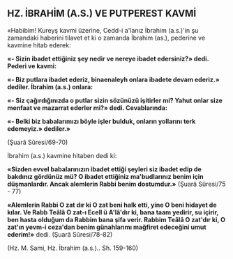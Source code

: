 ## HZ. İBRAHİM (A.S.) VE PUTPEREST KAVMİ

«Habibim! Kureyş kavmi üzerine, Cedd-i a'lanız İbrahim (a.s.)'in şu zamandaki haberini ti­lavet et ki o zamanda İbrahim (as.), pederine ve kavmine hitab ederek:

**«- Sizin ibadet ettiğiniz şey nedir ve nere­ye ibadet edersiniz?» dedi. Pederi ve kavmi:**

**«- Biz putlara ibadet ederiz, binaenaleyh onlara ibadete devam ederiz.» dediler. İbrahim (a.s.) onlara:**

**«- Siz çağırdığınızda o putlar sizin sözünü­zü işitirler mi? Yahut onlar size menfaat ve ma­zarrat ederler mi?» dedi. Cevablarında:**

**«- Belki biz babalarımızı böyle işler bulduk, onların yollarını terk edemeyiz.» dediler.»**

(Şuarâ Sûresi/69-70)

İbrahim (a.s.) kavmine hitaben dedi ki:

**«Sizden evvel babalarınızın ibadet ettiği şeyleri siz ibadet edip de bakdınız gördünüz mü? O ibadet ettiğiniz ma'budlarınız benim için düşman­lardır. Ancak alemlerin Rabbi benim dostumdur.»** (Şuarâ Sûresi/75 - 77)

**«Alemlerin Rabbi O zat dır ki O zat beni halk etti, yine O beni hidayet de kılar. Ve Rabb Teâlâ O zat-ı Ecell ü A'lâ'dır ki, bana taam yedirir, su içirir, ben hasta olduğum da Rabbim bana şifa verir. Rabbim Teâlâ O zat'dır ki, O zat'ın yevm-i ceza'dan benim günahlarımı mağ­firet edeceğini umut ederim!»** dedi. (Şuarâ Sûresi/78-82)

(Hz. M. Sami, Hz. İbrahim (a.s.).. Sh. 159-160)

